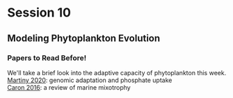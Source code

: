 # Session 10
## Modeling Phytoplankton Evolution

<div class="panel panel-primary">
  <div class="panel-heading">
    <h3 class="panel-title">Papers to Read Before!</h3>
  </div>
  <div class="panel-body">
      We'll take a brief look into the adaptive capacity of phytoplankton this week.<br>
      <a href="https://2021-phyto-phys.readthedocs.io/en/latest/_static/martiny2020.pdf">Martiny 2020</a>: genomic adaptation and phosphate uptake<br>
      <a href="https://2021-phyto-phys.readthedocs.io/en/latest/_static/caron2016.pdf">Caron 2016</a>: a review of marine mixotrophy
  </div>
</div>
